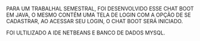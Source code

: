 PARA UM TRABALHAL SEMESTRAL, FOI DESENVOLVIDO ESSE CHAT BOOT EM JAVA, O MESMO CONTÉM UMA TELA DE LOGIN COM A OPÇÃO DE SE CADASTRAR, AO ACESSAR SEU LOGIN, O CHAT BOOT SERÁ INICIADO. 

FOI ULTILIZADO A IDE NETBEANS E BANCO DE DADOS MYSQL.